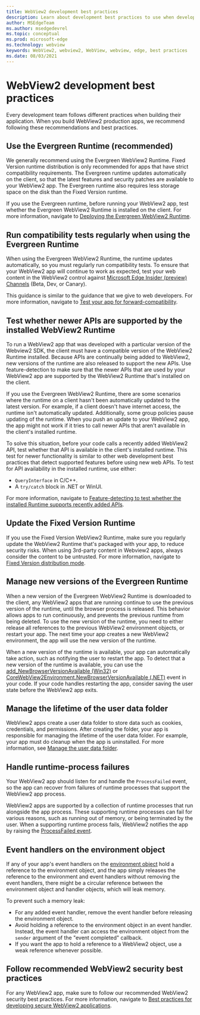 ```yaml
---
title: WebView2 development best practices
description: Learn about development best practices to use when developing your WebView2 application.
author: MSEdgeTeam
ms.author: msedgedevrel
ms.topic: conceptual
ms.prod: microsoft-edge
ms.technology: webview
keywords: WebView2, webview2, WebView, webview, edge, best practices
ms.date: 08/03/2021
---
```

# WebView2 development best practices

Every development team follows different practices when building their application.  When you build WebView2 production apps, we recommend following these recommendations and best practices.


<!-- ====================================================================== -->
## Use the Evergreen Runtime (recommended)

We generally recommend using the Evergreen WebView2 Runtime.  Fixed Version runtime distribution is only recommended for apps that have strict compatibility requirements.  The Evergreen runtime updates automatically on the client, so that the latest features and security patches are available to your WebView2 app.  The Evergreen runtime also requires less storage space on the disk than the Fixed Version runtime.

If you use the Evergreen runtime, before running your WebView2 app, test whether the Evergreen WebView2 Runtime is installed on the client.  For more information, navigate to [Deploying the Evergreen WebView2 Runtime](../concepts/distribution.md#deploying-the-evergreen-webview2-runtime).


<!-- ====================================================================== -->
## Run compatibility tests regularly when using the Evergreen Runtime

When using the Evergreen WebView2 Runtime, the runtime updates automatically, so you must regularly run compatibility tests.  To ensure that your WebView2 app will continue to work as expected, test your web content in the WebView2 control against [Microsoft Edge Insider (preview) Channels](https://www.microsoftedgeinsider.com/download) (Beta, Dev, or Canary).

This guidance is similar to the guidance that we give to web developers.  For more information, navigate to [Test your app for forward-compatibility](../concepts/distribution.md#test-your-app-for-forward-compatibility).


<!-- ====================================================================== -->
## Test whether newer APIs are supported by the installed WebView2 Runtime

<!-- the main section about QueryInterface is in versioning.md; this section should be only a couple paragraphs -->

To run a WebView2 app that was developed with a particular version of the Webview2 SDK, the client must have a compatible version of the WebView2 Runtime installed.  Because APIs are continually being added to WebView2, new versions of the runtime are also released to support the new APIs.  Use feature-detection to make sure that the newer APIs that are used by your WebView2 app are supported by the WebView2 Runtime that's installed on the client.

If you use the Evergreen WebView2 Runtime, there are some scenarios where the runtime on a client hasn't been automatically updated to the latest version.  For example, if a client doesn't have internet access, the runtime isn't automatically updated.  Additionally, some group policies pause updating of the runtime.  When you push an update to your WebView2 app, the app might not work if it tries to call newer APIs that aren't available in the client's installed runtime.

To solve this situation, before your code calls a recently added WebView2 API, test whether that API is available in the client's installed runtime.  This test for newer functionality is similar to other web development best practices that detect supported features before using new web APIs.  To test for API availability in the installed runtime, use either:

*   `QueryInterface` in C/C++.
*   A `try/catch` block in .NET or WinUI.

For more information, navigate to [Feature-detecting to test whether the installed Runtime supports recently added APIs](../concepts/versioning.md#feature-detecting-to-test-whether-the-installed-runtime-supports-recently-added-apis).


<!-- ====================================================================== -->
## Update the Fixed Version Runtime

If you use the Fixed Version WebView2 Runtime, make sure you regularly update the WebView2 Runtime that's packaged with your app, to reduce security risks.  When using 3rd-party content in Webview2 apps, always consider the content to be untrusted.  For more information, navigate to [Fixed Version distribution mode](../concepts/distribution.md#details-about-the-fixed-version-runtime-distribution-mode).


<!-- ====================================================================== -->
## Manage new versions of the Evergreen Runtime

When a new version of the Evergreen WebView2 Runtime is downloaded to the client, any WebView2 apps that are running continue to use the previous version of the runtime, until the browser process is released.  This behavior allows apps to run continuously, and prevents the previous runtime from being deleted.  To use the new version of the runtime, you need to either release all references to the previous WebView2 environment objects, or restart your app.  The next time your app creates a new WebView2 environment, the app will use the new version of the runtime.

When a new version of the runtime is available, your app can automatically take action, such as notifying the user to restart the app.  To detect that a new version of the runtime is available, you can use the [add_NewBrowserVersionAvailable (Win32)](/microsoft-edge/webview2/reference/win32/icorewebview2environment#add_newbrowserversionavailable) or [CoreWebView2Environment.NewBrowserVersionAvailable (.NET)](/dotnet/api/microsoft.web.webview2.core.corewebview2environment.newbrowserversionavailable) event in your code.  If your code handles restarting the app, consider saving the user state before the WebView2 app exits.

<!-- are the Ref links enough, or link to a regular article or article subsection? -->


<!-- ====================================================================== -->
## Manage the lifetime of the user data folder

WebView2 apps create a user data folder to store data such as cookies, credentials, and permissions.  After creating the folder, your app is responsible for managing the lifetime of the user data folder.  For example, your app must do cleanup when the app is uninstalled.  For more information, see [Manage the user data folder](../concepts/user-data-folder.md).


<!-- ====================================================================== -->
## Handle runtime-process failures

Your WebView2 app should listen for and handle the `ProcessFailed` event, so the app can recover from failures of runtime processes that support the WebView2 app process.

WebView2 apps are supported by a collection of runtime processes that run alongside the app process.  These supporting runtime processes can fail for various reasons, such as running out of memory, or being terminated by the user.  When a supporting runtime process fails, WebView2 notifies the app by raising the [ProcessFailed event](/microsoft-edge/webview2/reference/win32/icorewebview2processfailedeventargs).

<!-- is the Ref link enough, or link to a long section in regular docs? -->


<!-- ====================================================================== -->
## Event handlers on the environment object

If any of your app's event handlers on the [environment object](/microsoft-edge/webview2/reference/win32/webview2-idl#createcorewebview2environment) hold a reference to the environment object, and the app simply releases the reference to the environment and event handlers without removing the event handlers, there might be a circular reference between the environment object and handler objects, which will leak memory.

To prevent such a memory leak:
*  For any added event handler, remove the event handler before releasing the environment object.
*  Avoid holding a reference to the environment object in an event handler.  Instead, the event handler can access the environment object from the `sender` argument of the "event completed" callback.
*  If you want the app to hold a reference to a WebView2 object, use a weak reference whenever possible.


<!-- ====================================================================== -->
## Follow recommended WebView2 security best practices

For any WebView2 app, make sure to follow our recommended WebView2 security best practices.  For more information, navigate to [Best practices for developing secure WebView2 applications](../concepts/security.md).

